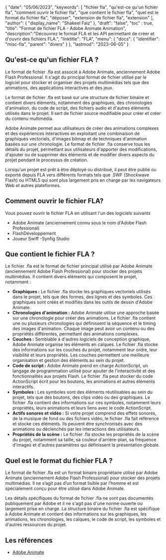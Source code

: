{
"date": "05/06/2023",
  "keywords": [
"fichier fla",
"qu'est-ce qu'un fichier fla",
"comment ouvrir le fichier fla",
"que contient le fichier fla",
"quel est le format du fichier fla",
"déposer",
"extension de fichier fla",
"extension"
],
  "author": {
"display_name": "Shakeel Faiz"
},
"draft": "false",
"toc" : true,
"title": "Format de fichier FLA - Adobe Animate Animation",
  "description":"Découvrez le format FLA et les API permettant de créer et d'ouvrir des fichiers FLA.",
"linktitle": "FLA",
  "menu": {
    "docs": {
      "identifier": "misc-fla",
"parent": "divers"
}
},
"lastmod": "2023-06-05"
}

## Qu'est-ce qu'un fichier FLA ?

Le format de fichier .fla est associé à Adobe Animate, anciennement Adobe Flash Professional. Il s'agit du principal format de fichier utilisé par le logiciel pour stocker et organiser des projets multimédias tels que des animations, des applications interactives et des jeux.

Le format de fichier .fla est basé sur une structure de fichier binaire et contient divers éléments, notamment des graphiques, des chronologies d'animation, du code de script, des fichiers audio et d'autres éléments utilisés dans le projet. Il sert de fichier source modifiable pour créer et créer du contenu multimédia.

Adobe Animate permet aux utilisateurs de créer des animations complexes et des expériences interactives en exploitant une combinaison de graphiques vectoriels, d'images bitmap et de techniques d'animation basées sur une chronologie. Le format de fichier .fla conserve tous les détails du projet, permettant aux utilisateurs d'apporter des modifications, d'ajouter ou de supprimer des éléments et de modifier divers aspects du projet pendant le processus de création.

Lorsqu'un projet est prêt à être déployé ou distribué, il peut être publié ou exporté depuis FLA vers différents formats tels que .SWF (Shockwave Flash) ou HTML5 qui sont plus largement pris en charge par les navigateurs Web et autres plateformes.

## Comment ouvrir le fichier FLA?

Vous pouvez ouvrir le fichier FLA en utilisant l'un des logiciels suivants

- Adobe Animate (anciennement connu sous le nom d'Adobe Flash Professional)
- FlashDéveloppement
- Joueur Swiff
-Synfig Studio

## Que contient le fichier FLA ?

Le fichier .fla est le format de fichier principal utilisé par Adobe Animate (anciennement Adobe Flash Professional) pour stocker des projets multimédias. Il contient divers éléments qui composent le projet, notamment :

- **Graphiques :** Le fichier .fla stocke les graphiques vectoriels utilisés dans le projet, tels que des formes, des lignes et des symboles. Ces graphiques sont créés et modifiés dans les outils de dessin d'Adobe Animate.
- **Chronologies d'animation :** Adobe Animate utilise une approche basée sur une chronologie pour créer des animations. Le fichier .fla contient une ou plusieurs chronologies qui définissent la séquence et le timing des images d'animation. Chaque image peut avoir un contenu ou des propriétés différentes, permettant des animations complexes.
- **Couches :** Semblable à d'autres logiciels de conception graphique, Adobe Animate organise les éléments en calques. Le fichier .fla stocke des informations sur les couches du projet, notamment leur ordre, leur visibilité et leurs propriétés. Les couches permettent une meilleure organisation et gestion des éléments au sein du projet.
- **Code de script :** Adobe Animate prend en charge ActionScript, un langage de programmation utilisé pour ajouter de l'interactivité et des fonctionnalités aux projets Flash. Le fichier .fla peut stocker du code ActionScript écrit pour les boutons, les animations et autres éléments interactifs.
- **Symboles :** Les symboles sont des éléments réutilisables au sein du projet, tels que des boutons, des clips vidéo ou des graphiques. Le fichier .fla contient des informations sur ces symboles, notamment leurs propriétés, leurs animations et leurs liens avec le code ActionScript.
- **Actifs sonores et vidéo :** Si votre projet comprend des effets sonores, de la musique de fond ou des fichiers vidéo, le fichier .fla fait référence et stocke ces éléments. Ils peuvent être synchronisés avec des animations ou déclenchés par les interactions des utilisateurs.
- **Propriétés de la scène :** Le fichier .fla stocke les propriétés de la scène du projet, notamment sa taille, sa couleur d'arrière-plan, sa fréquence d'images et d'autres paramètres qui définissent la présentation globale.

## Quel est le format du fichier FLA ?

Le format de fichier .fla est un format binaire propriétaire utilisé par Adobe Animate (anciennement Adobe Flash Professional) pour stocker des projets multimédias. Il ne s’agit pas d’un format lisible par l’homme et est spécialement conçu pour être utilisé dans Adobe Animate.

Les détails spécifiques du format de fichier .fla ne sont pas documentés publiquement par Adobe et il ne s'agit pas d'une norme ouverte ou largement prise en charge. La structure binaire du fichier .fla est spécifique à Adobe Animate et contient des informations sur les graphiques, les animations, les chronologies, les calques, le code de script, les symboles et d'autres ressources du projet.

## Les références
* [Adobe Animate](https://en.wikipedia.org/wiki/Adobe_Animate)

